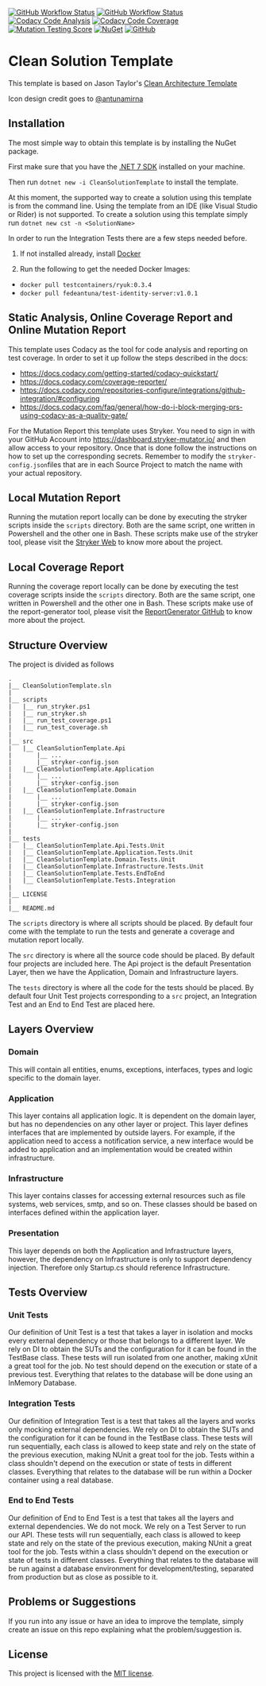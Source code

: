 [![GitHub Workflow Status](https://img.shields.io/github/workflow/status/fedeantuna/clean-solution-template/Build?style=flat-square)](https://github.com/fedeantuna/clean-solution-template/blob/main/.github/workflows/build.yml)
[![GitHub Workflow Status](https://img.shields.io/github/workflow/status/fedeantuna/clean-solution-template/Package?label=package&style=flat-square)](https://github.com/fedeantuna/clean-solution-template/blob/main/.github/workflows/package.yml)
[![Codacy Code Analysis](https://img.shields.io/codacy/grade/ff9e3c8e39824582be03f19769d3b6ad?style=flat-square)](https://www.codacy.com/gh/fedeantuna/clean-solution-template/dashboard?utm_source=github.com&amp;utm_medium=referral&amp;utm_content=fedeantuna/clean-solution-template&amp;utm_campaign=Badge_Grade)
[![Codacy Code Coverage](https://img.shields.io/codacy/coverage/ff9e3c8e39824582be03f19769d3b6ad?style=flat-square)](https://www.codacy.com/gh/fedeantuna/clean-solution-template/dashboard?utm_source=github.com&utm_medium=referral&utm_content=fedeantuna/clean-solution-template&utm_campaign=Badge_Coverage)
[![Mutation Testing Score](https://img.shields.io/endpoint?style=flat-square&url=https%3A%2F%2Fbadge-api.stryker-mutator.io%2Fgithub.com%2Ffedeantuna%2Fclean-solution-template%2Fmain)](https://dashboard.stryker-mutator.io/reports/github.com/fedeantuna/clean-solution-template/main)
[![NuGet](https://img.shields.io/nuget/v/CleanSolutionTemplate?style=flat-square)](https://www.nuget.org/packages/CleanSolutionTemplate/)
[![GitHub](https://img.shields.io/github/license/fedeantuna/clean-solution-template?style=flat-square)](https://github.com/fedeantuna/clean-solution-template/blob/main/LICENSE)

# Clean Solution Template

This template is based on Jason Taylor's [Clean Architecture Template](https://github.com/jasontaylordev/CleanArchitecture)

Icon design credit goes to [@antunamirna](https://www.instagram.com/antunamirna/)

## Installation

The most simple way to obtain this template is by installing the NuGet package.

First make sure that you have the [.NET 7 SDK](https://dotnet.microsoft.com/en-us/download/dotnet/7.0) installed on your machine.

Then run `dotnet new -i CleanSolutionTemplate` to install the template.

At this moment, the supported way to create a solution using this template is from the command line. Using the template from an IDE (like Visual Studio or Rider) is not supported. To create a solution using this template simply run `dotnet new cst -n <SolutionName>`

In order to run the Integration Tests there are a few steps needed before.

1.  If not installed already, install [Docker](https://docker.com)

2.  Run the following to get the needed Docker Images:
-   ``docker pull testcontainers/ryuk:0.3.4``
-   ``docker pull fedeantuna/test-identity-server:v1.0.1``

## Static Analysis, Online Coverage Report and Online Mutation Report

This template uses Codacy as the tool for code analysis and reporting on test coverage. In order to set it up follow the steps described in the docs:
   -   https://docs.codacy.com/getting-started/codacy-quickstart/
   -   https://docs.codacy.com/coverage-reporter/
   -   https://docs.codacy.com/repositories-configure/integrations/github-integration/#configuring
   -   https://docs.codacy.com/faq/general/how-do-i-block-merging-prs-using-codacy-as-a-quality-gate/

For the Mutation Report this template uses Stryker. You need to sign in with your GitHub Account into https://dashboard.stryker-mutator.io/ and then allow access to your repository. Once that is done follow the instructions on how to set up the corresponding secrets. Remember to modify the `stryker-config.json`files that are in each Source Project to match the name with your actual repository.

## Local Mutation Report

Running the mutation report locally can be done by executing the stryker scripts inside the `scripts` directory. Both are the same script, one written in Powershell and the other one in Bash. These scripts make use of the stryker tool, please visit the [Stryker Web](https://stryker-mutator.io/docs/stryker-net/introduction/) to know more about the project.

## Local Coverage Report

Running the coverage report locally can be done by executing the test coverage scripts inside the `scripts` directory. Both are the same script, one written in Powershell and the other one in Bash. These scripts make use of the report-generator tool, please visit the [ReportGenerator GitHub](https://github.com/danielpalme/ReportGenerator) to know more about the project.

## Structure Overview

The project is divided as follows

```text
.
|__ CleanSolutionTemplate.sln
|
|__ scripts
|   |__ run_stryker.ps1
|   |__ run_stryker.sh
|   |__ run_test_coverage.ps1
|   |__ run_test_coverage.sh
|
|__ src
|   |__ CleanSolutionTemplate.Api
|       |__ ...
|       |__ stryker-config.json
|   |__ CleanSolutionTemplate.Application
|       |__ ...
|       |__ stryker-config.json
|   |__ CleanSolutionTemplate.Domain
|       |__ ...
|       |__ stryker-config.json
|   |__ CleanSolutionTemplate.Infrastructure
|       |__ ...
|       |__ stryker-config.json
|
|__ tests
|   |__ CleanSolutionTemplate.Api.Tests.Unit
|   |__ CleanSolutionTemplate.Application.Tests.Unit
|   |__ CleanSolutionTemplate.Domain.Tests.Unit
|   |__ CleanSolutionTemplate.Infrastructure.Tests.Unit
|   |__ CleanSolutionTemplate.Tests.EndToEnd
|   |__ CleanSolutionTemplate.Tests.Integration
|
|__ LICENSE
|
|__ README.md
```

The `scripts` directory is where all scripts should be placed. By default four come with the template to run the tests and generate a coverage and mutation report locally.

The `src` directory is where all the source code should be placed. By default four projects are included here. The Api project is the default Presentation Layer, then we have the Application, Domain and Infrastructure layers.

The `tests` directory is where all the code for the tests should be placed. By default four Unit Test projects corresponding to a `src` project, an Integration Test and an End to End Test are placed here.

## Layers Overview

### Domain

This will contain all entities, enums, exceptions, interfaces, types and logic specific to the domain layer.

### Application

This layer contains all application logic. It is dependent on the domain layer, but has no dependencies on any other layer or project. This layer defines interfaces that are implemented by outside layers. For example, if the application need to access a notification service, a new interface would be added to application and an implementation would be created within infrastructure.

### Infrastructure

This layer contains classes for accessing external resources such as file systems, web services, smtp, and so on. These classes should be based on interfaces defined within the application layer.

### Presentation

This layer depends on both the Application and Infrastructure layers, however, the dependency on Infrastructure is only to support dependency injection. Therefore only Startup.cs should reference Infrastructure.

## Tests Overview

### Unit Tests

Our definition of Unit Test is a test that takes a layer in isolation and mocks every external dependency or those that belongs to a different layer. We rely on DI to obtain the SUTs and the configuration for it can be found in the TestBase class. These tests will run isolated from one another, making xUnit a great tool for the job. No test should depend on the execution or state of a previous test. Everything that relates to the database will be done using an InMemory Database.

### Integration Tests

Our definition of Integration Test is a test that takes all the layers and works only mocking external dependencies. We rely on DI to obtain the SUTs and the configuration for it can be found in the TestBase class. These tests will run sequentially, each class is allowed to keep state and rely on the state of the previous execution, making NUnit a great tool for the job. Tests within a class shouldn't depend on the execution or state of tests in different classes. Everything that relates to the database will be run within a Docker container using a real database.

### End to End Tests

Our definition of End to End Test is a test that takes all the layers and external dependencies. We do not mock. We rely on a Test Server to run our API. These tests will run sequentially, each class is allowed to keep state and rely on the state of the previous execution, making NUnit a great tool for the job. Tests within a class shouldn't depend on the execution or state of tests in different classes. Everything that relates to the database will be run against a database environment for development/testing, separated from production but as close as possible to it.

## Problems or Suggestions

If you run into any issue or have an idea to improve the template, simply create an issue on this repo explaining what the problem/suggestion is.

## License

This project is licensed with the [MIT license](https://github.com/fedeantuna/clean-solution-template/blob/main/LICENSE).
